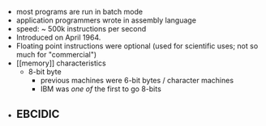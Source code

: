 - most programs are run in batch mode
- application programmers wrote in assembly language
- speed: ~ 500k instructions per second
- Introduced on April 1964.
- Floating point instructions were optional (used for scientific uses; not so much for "commercial")
- [[memory]] characteristics
	- 8-bit byte
		- previous machines were 6-bit bytes / character machines
		- IBM was _one of_ the first to go 8-bits
- EBCIDIC
	-